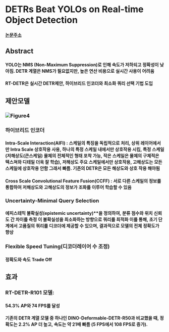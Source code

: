 # DETRs Beat YOLOs on Real-time Object Detection
#### [논문주소](https://arxiv.org/abs/2304.08069)


## Abstract
#### YOLO는 NMS (Non-Maximum Suppression)로 인해 속도가 저하되고 정확성이 낮아짐. DETR 계열은 NMS가 필요없지만, 높은 연산 비용으로 실시간 사용이 어려움
#### RT-DETR은 실시간 DETR제안, 하이브리드 인코더와 최소화 쿼리 선택 기법 도입

## 제안모델 
### ![Figure4](images/RT_DETR_F4.png)
### 하이브리드 인코더
#### Intra-Scale Interaction(AIFI) : 스케일의 특징을 독립적으로 처리, 상위 레이어에서만 Intra Scale 상호작용 사용, 하나의 특정 스케일 내에서만 상호작용 시킴, 특정 스케일(저해상도(큰스케일) 물체의 전체적인 형태 포착 가능, 작은 스케일은 물체의 구체적은 텍스쳐와 디테일 더욱 잘 학습), 저해상도 주요 스케일에서만 상호작용, 고해상도는 모든 스케일에 상호작용 안함 그래서 빠름. 기존의 DETR은 모든 해상도와 상호 작용 해야됨

#### Cross Scale Convolutional Feature Fusion(CCFF) : 서로 다른 스케일의 정보를 통합하여 저해상도와 고해상도의 정보가 조화를 이루어 학습할 수 있음

### Uncertainty-Minimal Query Selection
#### 에피스테믹 불확실성(epistemic uncertainty)**을 정의하여, 분류 점수와 위치 신뢰도 간 차이를 측정 이 불확실성을 최소화하는 방향으로 쿼리를 최적화 이를 통해, 초기 단계에서 고품질의 쿼리를 디코더에 제공할 수 있으며, 결과적으로 모델의 전체 정확도가 향상

### Flexible Speed Tuning(디코더레이어 수 조정)
#### 정확도와 속도 Trade Off

## 효과
### RT-DETR-R101 모델:
#### 54.3% AP와 74 FPS를 달성
#### 기존의 DETR 계열 모델 중 하나인 DINO-Deformable-DETR-R50과 비교했을 때, 정확도는 2.2% AP 더 높고, 속도는 약 21배 빠름 (5 FPS에서 108 FPS로 증가).


